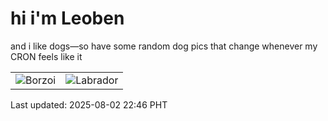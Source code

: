 # hi i'm Leoben

and i like dogs—so have some random dog pics that change whenever my CRON feels like it

|  |  |
|--------|----------|
| ![Borzoi](https://random-dog-vercel.vercel.app/api/random-borzoi?v=1754146013) | ![Labrador](https://random-dog-vercel.vercel.app/api/random-labrador?v=1754146013) |

Last updated: 2025-08-02 22:46 PHT
